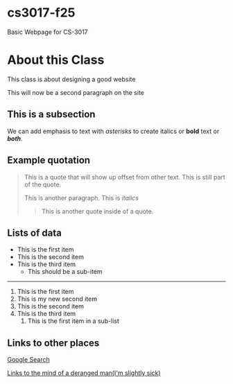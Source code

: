 # cs3017-f25
Basic Webpage for CS-3017

# About this Class
This class is about designing a good website

This will now be a second paragraph on the site

## This is a subsection
We can add emphasis to text with *asterisks* to create italics or **bold** text or ***both***.

## Example quotation
> This is a quote that will show up offset from other text.
> This is still part of the quote.
>
> This is another paragraph. This is *italics*
>
>> This is another quote inside of a quote.

## Lists of data

+ This is the first item
+ This is the second item
+ This is the third item
    + This should be a sub-item

---------------------------------------


1. This is the first item
1. This is my new second item
1. This is the second item
1. This is the third item
     1. This is the first item in a sub-list
  
## Links to other places
[Google Search](https://google.com)

[Links to the mind of a deranged man(I'm slightly sick)](class3)

  
